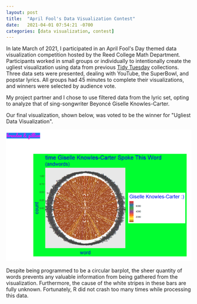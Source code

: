 ```yaml
---
layout: post
title:  "April Fool's Data Visualization Contest"
date:   2021-04-01 07:54:21 -0700
categories: [data visualization, contest]
---
```


In late March of 2021, I participated in an April Fool's Day themed data visualization competition hosted by the Reed College Math Department. Participants worked in small groups or individually to intentionally create the ugliest visualization using data from previous [Tidy Tuesday](https://github.com/rfordatascience/tidytuesday) collections. Three data sets were presented, dealing with YouTube, the SuperBowl, and popstar lyrics. All groups had 45 minutes to complete their visualizations, and winners were selected by audience vote.

My project partner and I chose to use filtered data from the lyric set, opting to analyze that of sing-songwriter Beyonc&eacute; Giselle Knowles-Carter.

Our final visualization, shown below, was voted to be the winner for "Ugliest Data Visualization".

![Apr 2021 ugly viz](/assets/visualizations/2021-04-ugly.png)

Despite being programmed to be a circular barplot, the sheer quantity of words prevents any valuable information from being gathered from the visualization. Furthermore, the cause of the white stripes in these bars are fully unknown. Fortunately, R did not crash too many times while processing this data.